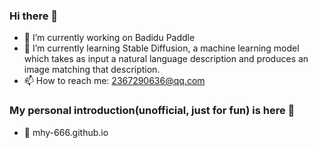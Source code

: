 ### Hi there 👋
- 🔭 I’m currently working on Badidu Paddle
- 🌱 I’m currently learning Stable Diffusion, a machine learning model which takes as input a natural language description and produces an image matching that description.
- 📫 How to reach me: 2367290636@qq.com

### My personal introduction(unofficial, just for fun) is here 👋
- :roller_coaster: mhy-666.github.io

<!--
**mhy-666/mhy-666** is a ✨ _special_ ✨ repository because its `README.md` (this file) appears on your GitHub profile.

Here are some ideas to get you started:
-->
